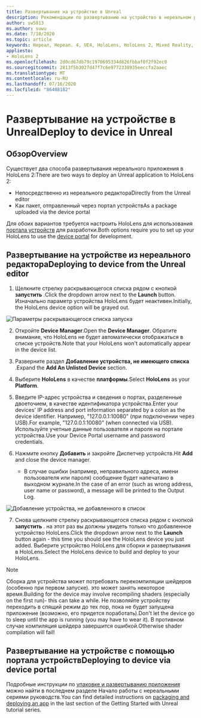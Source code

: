 ```yaml
---
title: Развертывание на устройстве в Unreal
description: Рекомендации по развертыванию на устройство в нереальном режиме в HoloLens 2
author: sw5813
ms.author: suwu
ms.date: 7/10/2020
ms.topic: article
keywords: Нереал, Нереал. 4, UE4, HoloLens, HoloLens 2, Mixed Reality, развертывание на устройстве, ПК, документация
appliesto:
- HoloLens 2
ms.openlocfilehash: 2d0cd67db79c1970695334d826fbbaf0f2f92ec0
ms.sourcegitcommit: 2813f5b3027d47f7c6e9772338935eeccfa2aaec
ms.translationtype: MT
ms.contentlocale: ru-RU
ms.lasthandoff: 07/16/2020
ms.locfileid: "86408182"
---
```

# <a name="deploy-to-device-in-unreal"></a><span data-ttu-id="091f4-104">Развертывание на устройстве в Unreal</span><span class="sxs-lookup"><span data-stu-id="091f4-104">Deploy to device in Unreal</span></span>

## <a name="overview"></a><span data-ttu-id="091f4-105">Обзор</span><span class="sxs-lookup"><span data-stu-id="091f4-105">Overview</span></span>
<span data-ttu-id="091f4-106">Существует два способа развертывания нереального приложения в HoloLens 2:</span><span class="sxs-lookup"><span data-stu-id="091f4-106">There are two ways to deploy an Unreal application to HoloLens 2:</span></span> 
* <span data-ttu-id="091f4-107">Непосредственно из нереального редактора</span><span class="sxs-lookup"><span data-stu-id="091f4-107">Directly from the Unreal editor</span></span>
* <span data-ttu-id="091f4-108">Как пакет, отправленный через портал устройств</span><span class="sxs-lookup"><span data-stu-id="091f4-108">As a package uploaded via the device portal</span></span>

<span data-ttu-id="091f4-109">Для обоих вариантов требуется настроить HoloLens для использования [портала устройств](using-the-windows-device-portal.md) для разработки.</span><span class="sxs-lookup"><span data-stu-id="091f4-109">Both options require you to set up your HoloLens to use the [device portal](using-the-windows-device-portal.md) for development.</span></span> 

## <a name="deploying-to-device-from-the-unreal-editor"></a><span data-ttu-id="091f4-110">Развертывание на устройстве из нереального редактора</span><span class="sxs-lookup"><span data-stu-id="091f4-110">Deploying to device from the Unreal editor</span></span>

1. <span data-ttu-id="091f4-111">Щелкните стрелку раскрывающегося списка рядом с кнопкой **запустить** .</span><span class="sxs-lookup"><span data-stu-id="091f4-111">Click the dropdown arrow next to the **Launch** button.</span></span> <span data-ttu-id="091f4-112">Изначально параметр устройства HoloLens будет неактивен.</span><span class="sxs-lookup"><span data-stu-id="091f4-112">Initially, the HoloLens device option will be grayed out.</span></span>

![Параметры раскрывающегося списка запуска](images/unreal/launch-dropdown.png)

2. <span data-ttu-id="091f4-114">Откройте **Device Manager**.</span><span class="sxs-lookup"><span data-stu-id="091f4-114">Open the **Device Manager**.</span></span> <span data-ttu-id="091f4-115">Обратите внимание, что HoloLens не будет автоматически отображаться в списке устройств.</span><span class="sxs-lookup"><span data-stu-id="091f4-115">Note that your HoloLens won't automatically appear in the device list.</span></span>

3. <span data-ttu-id="091f4-116">Разверните раздел **Добавление устройства, не имеющего списка** .</span><span class="sxs-lookup"><span data-stu-id="091f4-116">Expand the **Add An Unlisted Device** section.</span></span>

4. <span data-ttu-id="091f4-117">Выберите **HoloLens** в качестве **платформы**.</span><span class="sxs-lookup"><span data-stu-id="091f4-117">Select **HoloLens** as your **Platform**.</span></span>

5. <span data-ttu-id="091f4-118">Введите IP-адрес устройства и сведения о портах, разделенные двоеточием, в качестве идентификатора устройства.</span><span class="sxs-lookup"><span data-stu-id="091f4-118">Enter your devices' IP address and port information separated by a colon as the device identifier.</span></span> <span data-ttu-id="091f4-119">Например, "127.0.0.1:10080" (при подключении через USB).</span><span class="sxs-lookup"><span data-stu-id="091f4-119">For example, "127.0.0.1:10080" (when connected via USB).</span></span> <span data-ttu-id="091f4-120">Используйте учетные данные пользователя и пароля на портале устройства.</span><span class="sxs-lookup"><span data-stu-id="091f4-120">Use your Device Portal username and password credentials.</span></span>

6. <span data-ttu-id="091f4-121">Нажмите кнопку **Добавить** и закройте Диспетчер устройств.</span><span class="sxs-lookup"><span data-stu-id="091f4-121">Hit **Add** and close the device manager.</span></span> 
    * <span data-ttu-id="091f4-122">В случае ошибки (например, неправильного адреса, имени пользователя или пароля) сообщение будет напечатано в выходном журнале.</span><span class="sxs-lookup"><span data-stu-id="091f4-122">In the case of an error (such as wrong address, user name or password), a message will be printed to the Output Log.</span></span>

![Добавление устройства, не добавленного в список](images/unreal/add-unlisted-device.png)

7. <span data-ttu-id="091f4-124">Снова щелкните стрелку раскрывающегося списка рядом с кнопкой **запустить** . на этот раз вы должны увидеть только что добавленное устройство HoloLens.</span><span class="sxs-lookup"><span data-stu-id="091f4-124">Click the dropdown arrow next to the **Launch** button again - this time you should see the HoloLens device you just added.</span></span> <span data-ttu-id="091f4-125">Выберите устройство HoloLens для сборки и развертывания в HoloLens.</span><span class="sxs-lookup"><span data-stu-id="091f4-125">Select the HoloLens device to build and deploy to your HoloLens.</span></span> 

>[!NOTE]
><span data-ttu-id="091f4-126">Сборка для устройства может потребовать перекомпиляции шейдеров (особенно при первом запуске). это может занять некоторое время.</span><span class="sxs-lookup"><span data-stu-id="091f4-126">Building for the device may involve recompiling shaders (especially on the first run)- this can take a while.</span></span> <span data-ttu-id="091f4-127">Не позволяйте устройству переходить в спящий режим до тех пор, пока не будет запущена приложение (возможно, его придется поработать).</span><span class="sxs-lookup"><span data-stu-id="091f4-127">Don't let the device go to sleep until the app is running (you may have to wear it).</span></span> <span data-ttu-id="091f4-128">В противном случае компиляция шейдера завершится ошибкой.</span><span class="sxs-lookup"><span data-stu-id="091f4-128">Otherwise shader compilation will fail!</span></span>

## <a name="deploying-to-device-via-device-portal"></a><span data-ttu-id="091f4-129">Развертывание на устройстве с помощью портала устройств</span><span class="sxs-lookup"><span data-stu-id="091f4-129">Deploying to device via device portal</span></span>

<span data-ttu-id="091f4-130">Подробные инструкции по [упаковке и развертыванию приложения](unreal-uxt-ch6.md#packaging-and-deploying-the-app-via-device-portal) можно найти в последнем разделе Начало работы с нереальными сериями руководств.</span><span class="sxs-lookup"><span data-stu-id="091f4-130">You can find detailed instructions on [packaging and deploying an app](unreal-uxt-ch6.md#packaging-and-deploying-the-app-via-device-portal) in the last section of the Getting Started with Unreal tutorial series.</span></span>
